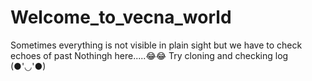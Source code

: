 # Welcome_to_vecna_world
Sometimes everything is not visible in plain sight but we have to check echoes of past
Nothingh here.....😂😂
Try cloning and checking log (●'◡'●)
